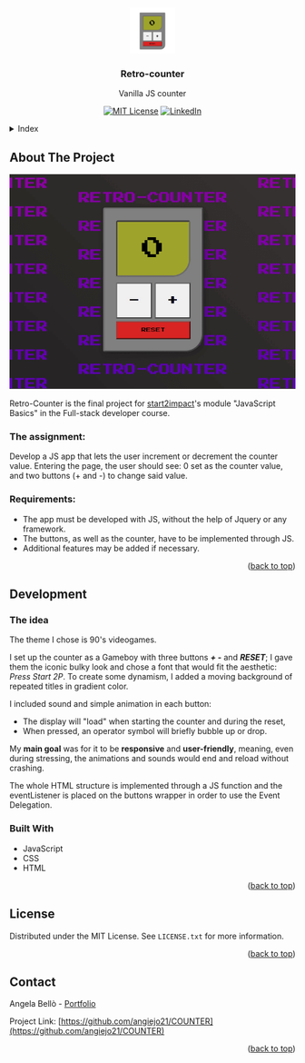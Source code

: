 <!-- Improved compatibility of back to top link: See: https://github.com/othneildrew/Best-README-Template/pull/73 -->

<a name="readme-top"></a>

<!-- PROJECT LOGO -->
<br />
<div align="center">
  <a href="https://github.com/angiejo21/COUNTER">
    <img src="assets\img\favicon\android-chrome-192x192.png" alt="Logo" width="80" height="80">
  </a>

<h3 align="center">Retro-counter</h3>

  <p align="center">
    Vanilla JS counter
  </p>

[![MIT License][license-shield]][license-url]
[![LinkedIn][linkedin-shield]][linkedin-url]

</div>

<details>
  <summary>Index</summary>
  <ol>
    <li>
      <a href="#about-the-project">About The Project</a>
      <ul>
        <li><a href="#the-assignment">The assignment</a></li>
        <li><a href="#requirements">Requirements</a></li>
      </ul>
    </li>
    <li>
      <a href="#development">Development</a>
      <ul>
        <li><a href="#the-idea">The idea</a></li>
        <li><a href="#built-with">Built With</a></li>
      </ul>
    </li>
    <li><a href="#license">License</a></li>
    <li><a href="#contact">Contact</a></li>
  </ol>
</details>

<!-- ABOUT THE PROJECT -->

## About The Project

[![Product Name Screen Shot][product-screenshot]](https://counter.bello.codes)

Retro-Counter is the final project for [start2impact](https://www.start2impact.it/)'s module "JavaScript Basics" in the Full-stack developer course.

### The assignment:

Develop a JS app that lets the user increment or decrement the counter value. Entering the page, the user should see: 0 set as the counter value, and two buttons (+ and -) to change said value.

### Requirements:

- The app must be developed with JS, without the help of Jquery or any framework.
- The buttons, as well as the counter, have to be implemented through JS.
- Additional features may be added if necessary.

<p align="right">(<a href="#readme-top">back to top</a>)</p>

## Development

### The idea

The theme I chose is 90's videogames.

I set up the counter as a Gameboy with three buttons <strong>_+_ _-_</strong> and <strong>_RESET_</strong>; I gave them the iconic bulky look and chose a font that would fit the aesthetic: _Press Start 2P_. To create some dynamism, I added a moving background of repeated titles in gradient color.

I included sound and simple animation in each button:

- The display will "load" when starting the counter and during the reset,
- When pressed, an operator symbol will briefly bubble up or drop.

My <strong>main goal</strong> was for it to be <strong>responsive</strong> and <strong>user-friendly</strong>, meaning, even during stressing, the animations and sounds would end and reload without crashing.

The whole HTML structure is implemented through a JS function and the eventListener is placed on the buttons wrapper in order to use the Event Delegation.

### Built With

- JavaScript
- CSS
- HTML

<p align="right">(<a href="#readme-top">back to top</a>)</p>

<!-- LICENSE -->

## License

Distributed under the MIT License. See `LICENSE.txt` for more information.

<p align="right">(<a href="#readme-top">back to top</a>)</p>

<!-- CONTACT -->

## Contact

Angela Bellò - [Portfolio](https://bello.codes)

Project Link: [https://github.com/angiejo21/COUNTER](https://github.com/angiejo21/COUNTER)

<p align="right">(<a href="#readme-top">back to top</a>)</p>

<!-- MARKDOWN LINKS & IMAGES -->
<!-- https://www.markdownguide.org/basic-syntax/#reference-style-links -->

[license-shield]: https://img.shields.io/github/license/angiejo21/COUNTER.svg?style=for-the-badge
[license-url]: https://github.com/angiejo21/COUNTER/blob/master/LICENSE
[linkedin-shield]: https://img.shields.io/badge/-LinkedIn-black.svg?style=for-the-badge&logo=linkedin&colorB=555
[linkedin-url]: https://www.linkedin.com/in/angelabello/
[product-screenshot]: /assets/img/screenshot.gif
